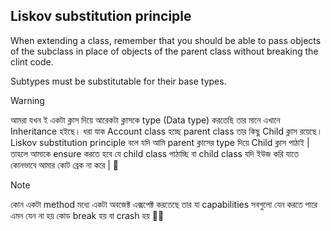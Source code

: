 ## Liskov substitution principle

When extending a class, remember that you should be able to pass objects of the subclass in place of objects of the parent class without breaking the clint code.

Subtypes must be substitutable for their base types.

> [!WARNING]
> আমরা যখন ই একটা ক্লাস দিয়ে আরেকটা ক্লাসকে type (Data type) করতেছি তার মানে এখানে Inheritance হইছে। ধরা যাক Account class হচ্ছে parent class তার কিছু Child ক্লাস রয়েছে। Liskov substitution principle বলে যদি আমি parent ক্লাসের type দিয়ে Child ক্লাস পাঠাই | তাহলে আমাকে ensure করতে হবে যে child class পাঠাচ্ছি বা child class যদি ইউজ করি যাতে কোনভাবে আমার কোট ব্রেক না করে | 🥓

> [!NOTE]
> কোন একটা method মধ্যে একটা অবজেক্ট এক্সপেক্ট করতেছে তার যা capabilities সবগুলো যেন করতে পারে এমন যেন না হয় কোড break হয় বা crash হয় ⛓️‍💥
